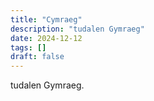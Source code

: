 ```yaml
---
title: "Cymraeg"
description: "tudalen Gymraeg"
date: 2024-12-12
tags: []
draft: false
---
```


tudalen Gymraeg.
